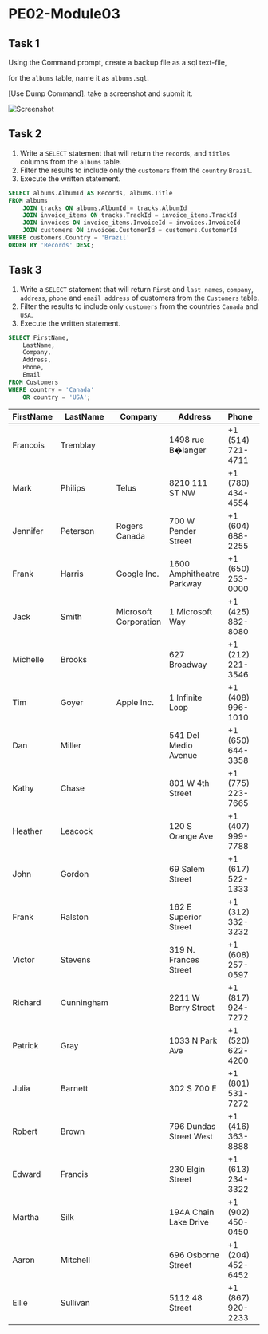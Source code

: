 # PE02-Module03

## Task 1

Using the Command prompt, create a backup file as a sql text-file,

for the `albums` table, name it as `albums.sql`.

[Use Dump Command]. take a screenshot and submit it.

![Screenshot](./Task1_Result.png)

## Task 2

1. Write a `SELECT` statement that will return the `records`, and `titles` columns from the `albums` table.
2. Filter the results to include only the `customers` from the `country` `Brazil`.
3. Execute the written statement.

```SQL
SELECT albums.AlbumId AS Records, albums.Title
FROM albums
    JOIN tracks ON albums.AlbumId = tracks.AlbumId
    JOIN invoice_items ON tracks.TrackId = invoice_items.TrackId
    JOIN invoices ON invoice_items.InvoiceId = invoices.InvoiceId
    JOIN customers ON invoices.CustomerId = customers.CustomerId
WHERE customers.Country = 'Brazil'
ORDER BY 'Records' DESC;
```

## Task 3

1. Write a `SELECT` statement that will return `First` and `last names`, `company`, `address`, `phone` and `email address` of customers from the `Customers` table.
2. Filter the results to include only `customers` from the countries `Canada` and `USA`.
3. Execute the written statement.

```SQL
SELECT FirstName,
    LastName,
    Company,
    Address,
    Phone,
    Email
FROM Customers
WHERE country = 'Canada'
    OR country = 'USA';
```

| FirstName | LastName   | Company               | Address                   | Phone             | Email                    |
| --------- | ---------- | --------------------- | ------------------------- | ----------------- | ------------------------ |
| Francois  | Tremblay   |                       | 1498 rue B�langer        | +1 (514) 721-4711 | ftremblay@gmail.com      |
| Mark      | Philips    | Telus                 | 8210 111 ST NW            | +1 (780) 434-4554 | mphilips12@shaw.ca       |
| Jennifer  | Peterson   | Rogers Canada         | 700 W Pender Street       | +1 (604) 688-2255 | jenniferp@rogers.ca      |
| Frank     | Harris     | Google Inc.           | 1600 Amphitheatre Parkway | +1 (650) 253-0000 | fharris@google.com       |
| Jack      | Smith      | Microsoft Corporation | 1 Microsoft Way           | +1 (425) 882-8080 | jacksmith@microsoft.com  |
| Michelle  | Brooks     |                       | 627 Broadway              | +1 (212) 221-3546 | michelleb@aol.com        |
| Tim       | Goyer      | Apple Inc.            | 1 Infinite Loop           | +1 (408) 996-1010 | tgoyer@apple.com         |
| Dan       | Miller     |                       | 541 Del Medio Avenue      | +1 (650) 644-3358 | dmiller@comcast.com      |
| Kathy     | Chase      |                       | 801 W 4th Street          | +1 (775) 223-7665 | kachase@hotmail.com      |
| Heather   | Leacock    |                       | 120 S Orange Ave          | +1 (407) 999-7788 | hleacock@gmail.com       |
| John      | Gordon     |                       | 69 Salem Street           | +1 (617) 522-1333 | johngordon22@yahoo.com   |
| Frank     | Ralston    |                       | 162 E Superior Street     | +1 (312) 332-3232 | fralston@gmail.com       |
| Victor    | Stevens    |                       | 319 N. Frances Street     | +1 (608) 257-0597 | vstevens@yahoo.com       |
| Richard   | Cunningham |                       | 2211 W Berry Street       | +1 (817) 924-7272 | ricunningham@hotmail.com |
| Patrick   | Gray       |                       | 1033 N Park Ave           | +1 (520) 622-4200 | patrick.gray@aol.com     |
| Julia     | Barnett    |                       | 302 S 700 E               | +1 (801) 531-7272 | jubarnett@gmail.com      |
| Robert    | Brown      |                       | 796 Dundas Street West    | +1 (416) 363-8888 | robbrown@shaw.ca         |
| Edward    | Francis    |                       | 230 Elgin Street          | +1 (613) 234-3322 | edfrancis@yachoo.ca      |
| Martha    | Silk       |                       | 194A Chain Lake Drive     | +1 (902) 450-0450 | marthasilk@gmail.com     |
| Aaron     | Mitchell   |                       | 696 Osborne Street        | +1 (204) 452-6452 | aaronmitchell@yahoo.ca   |
| Ellie     | Sullivan   |                       | 5112 48 Street            | +1 (867) 920-2233 | ellie.sullivan@shaw.ca   |
